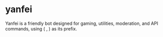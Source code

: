 # yanfei
Yanfei is a friendly bot designed for gaming, utilities, moderation, and API commands, using ( , ) as its prefix.
